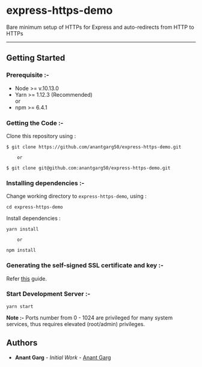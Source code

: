 # express-https-demo

Bare minimum setup of HTTPs for Express and auto-redirects from HTTP to HTTPs

---

## Getting Started

### Prerequisite :-

- Node >= v.10.13.0
- Yarn >= 1.12.3 (Recommended)  
  or
- npm >= 6.4.1

### Getting the Code :-
Clone this repository using :
```
$ git clone https://github.com/anantgarg50/express-https-demo.git

    or

$ git clone git@github.com:anantgarg50/express-https-demo.git
```  

### Installing dependencies :-
Change working directory to `express-https-demo`, using :  
```
cd express-https-demo
```

Install dependencies :  
```
yarn install
    
    or

npm install
```

### Generating the self-signed SSL certificate and key :-

Refer [this](https://flaviocopes.com/express-https-self-signed-certificate/) guide.

### Start Development Server :-

`yarn start`  

**Note :-** Ports number from 0 - 1024 are privileged for many system services, thus requires elevated (root/admin) privileges.

## Authors

- **Anant Garg** - _Initial Work_ - [Anant Garg](https://github.com/anantgarg50)
